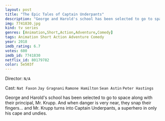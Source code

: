 ```yaml
---
layout: post
title: "The Epic Tales of Captain Underpants"
description: "George and Harold's school has been selected to go to space along with their principal, Mr. Krupp. And when danger is very near, they snap their fingers... and Mr. Krupp turns into Captain Underpants, a superhero in only his cape and undies..."
img: 7741830.jpg
kind: tv series
genres: [Animation,Short,Action,Adventure,Comedy]
tags: Animation Short Action Adventure Comedy 
year: 2018
imdb_rating: 6.7
votes: 600
imdb_id: 7741830
netflix_id: 80179782
color: 5e503f
---
```

Director: `N/A`  

Cast: `Nat Faxon` `Jay Gragnani` `Ramone Hamilton` `Sean Astin` `Peter Hastings` 

George and Harold's school has been selected to go to space along with their principal, Mr. Krupp. And when danger is very near, they snap their fingers... and Mr. Krupp turns into Captain Underpants, a superhero in only his cape and undies.